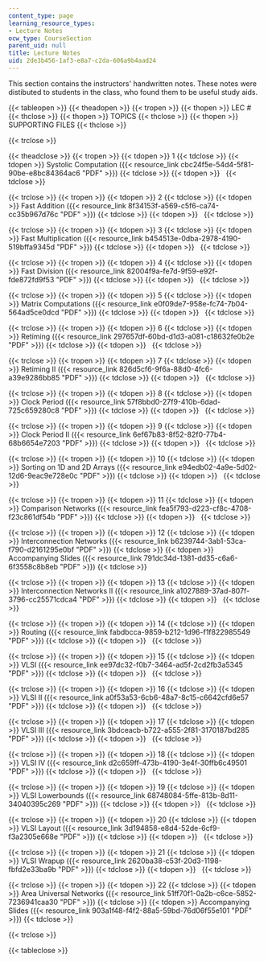 ```yaml
---
content_type: page
learning_resource_types:
- Lecture Notes
ocw_type: CourseSection
parent_uid: null
title: Lecture Notes
uid: 2de3b456-1af3-e8a7-c2da-606a9b4aad24
---
```


This section contains the instructors' handwritten notes. These notes were distibuted to students in the class, who found them to be useful study aids.

{{< tableopen >}}
{{< theadopen >}}
{{< tropen >}}
{{< thopen >}}
LEC #
{{< thclose >}}
{{< thopen >}}
TOPICS
{{< thclose >}}
{{< thopen >}}
SUPPORTING FILES
{{< thclose >}}

{{< trclose >}}

{{< theadclose >}}
{{< tropen >}}
{{< tdopen >}}
1
{{< tdclose >}}
{{< tdopen >}}
Systolic Computation ({{< resource_link cbc24f5e-54d4-5f81-90be-e8bc84364ac6 "PDF" >}})
{{< tdclose >}}
{{< tdopen >}}
 
{{< tdclose >}}

{{< trclose >}}
{{< tropen >}}
{{< tdopen >}}
2
{{< tdclose >}}
{{< tdopen >}}
Fast Addition ({{< resource_link 8f34153f-a569-c5f6-ca74-cc35b967d76c "PDF" >}})
{{< tdclose >}}
{{< tdopen >}}
 
{{< tdclose >}}

{{< trclose >}}
{{< tropen >}}
{{< tdopen >}}
3
{{< tdclose >}}
{{< tdopen >}}
Fast Multiplication ({{< resource_link b454513e-0dba-2978-4190-519bffa9345d "PDF" >}})
{{< tdclose >}}
{{< tdopen >}}
 
{{< tdclose >}}

{{< trclose >}}
{{< tropen >}}
{{< tdopen >}}
4
{{< tdclose >}}
{{< tdopen >}}
Fast Division ({{< resource_link 82004f9a-fe7d-9f59-e92f-fde872fd9f53 "PDF" >}})
{{< tdclose >}}
{{< tdopen >}}
 
{{< tdclose >}}

{{< trclose >}}
{{< tropen >}}
{{< tdopen >}}
5
{{< tdclose >}}
{{< tdopen >}}
Matrix Computations ({{< resource_link e0f09de7-958e-fc74-7b04-564ad5ce0dcd "PDF" >}})
{{< tdclose >}}
{{< tdopen >}}
 
{{< tdclose >}}

{{< trclose >}}
{{< tropen >}}
{{< tdopen >}}
6
{{< tdclose >}}
{{< tdopen >}}
Retiming ({{< resource_link 297657df-60bd-d1d3-a081-c18632fe0b2e "PDF" >}})
{{< tdclose >}}
{{< tdopen >}}
 
{{< tdclose >}}

{{< trclose >}}
{{< tropen >}}
{{< tdopen >}}
7
{{< tdclose >}}
{{< tdopen >}}
Retiming II ({{< resource_link 826d5cf6-9f6a-88d0-4fc6-a39e9286bb85 "PDF" >}})
{{< tdclose >}}
{{< tdopen >}}
 
{{< tdclose >}}

{{< trclose >}}
{{< tropen >}}
{{< tdopen >}}
8
{{< tdclose >}}
{{< tdopen >}}
Clock Period ({{< resource_link 57f8bbd0-27f9-410b-6dad-725c659280c8 "PDF" >}})
{{< tdclose >}}
{{< tdopen >}}
 
{{< tdclose >}}

{{< trclose >}}
{{< tropen >}}
{{< tdopen >}}
9
{{< tdclose >}}
{{< tdopen >}}
Clock Period II ({{< resource_link 6ef67b83-8f52-82f0-77b4-68b6654e7203 "PDF" >}})
{{< tdclose >}}
{{< tdopen >}}
 
{{< tdclose >}}

{{< trclose >}}
{{< tropen >}}
{{< tdopen >}}
10
{{< tdclose >}}
{{< tdopen >}}
Sorting on 1D and 2D Arrays ({{< resource_link e94edb02-4a9e-5d02-12d6-9eac9e728e0c "PDF" >}})
{{< tdclose >}}
{{< tdopen >}}
 
{{< tdclose >}}

{{< trclose >}}
{{< tropen >}}
{{< tdopen >}}
11
{{< tdclose >}}
{{< tdopen >}}
Comparison Networks ({{< resource_link fea5f793-d223-cf8c-4708-f23c861df54b "PDF" >}})
{{< tdclose >}}
{{< tdopen >}}
 
{{< tdclose >}}

{{< trclose >}}
{{< tropen >}}
{{< tdopen >}}
12
{{< tdclose >}}
{{< tdopen >}}
Interconnection Networks ({{< resource_link b6239744-3ab1-53ca-f790-d2161295e0bf "PDF" >}})
{{< tdclose >}}
{{< tdopen >}}
Accompanying Slides ({{< resource_link 791dc34d-1381-dd35-c6a6-6f3558c8b8eb "PDF" >}})
{{< tdclose >}}

{{< trclose >}}
{{< tropen >}}
{{< tdopen >}}
13
{{< tdclose >}}
{{< tdopen >}}
Interconnection Networks II ({{< resource_link a1027889-37ad-807f-3796-cc25571cdca4 "PDF" >}})
{{< tdclose >}}
{{< tdopen >}}
 
{{< tdclose >}}

{{< trclose >}}
{{< tropen >}}
{{< tdopen >}}
14
{{< tdclose >}}
{{< tdopen >}}
Routing ({{< resource_link fabdbcca-9859-b212-1d96-f1f822985549 "PDF" >}})
{{< tdclose >}}
{{< tdopen >}}
 
{{< tdclose >}}

{{< trclose >}}
{{< tropen >}}
{{< tdopen >}}
15
{{< tdclose >}}
{{< tdopen >}}
VLSI ({{< resource_link ee97dc32-f0b7-3464-ad5f-2cd2fb3a5345 "PDF" >}})
{{< tdclose >}}
{{< tdopen >}}
 
{{< tdclose >}}

{{< trclose >}}
{{< tropen >}}
{{< tdopen >}}
16
{{< tdclose >}}
{{< tdopen >}}
VLSI II ({{< resource_link a0f53a53-6cb6-48a7-8c15-c6642cfd6e57 "PDF" >}})
{{< tdclose >}}
{{< tdopen >}}
 
{{< tdclose >}}

{{< trclose >}}
{{< tropen >}}
{{< tdopen >}}
17
{{< tdclose >}}
{{< tdopen >}}
VLSI III ({{< resource_link 3bdceacb-b722-a555-2f81-3170187bd285 "PDF" >}})
{{< tdclose >}}
{{< tdopen >}}
 
{{< tdclose >}}

{{< trclose >}}
{{< tropen >}}
{{< tdopen >}}
18
{{< tdclose >}}
{{< tdopen >}}
VLSI IV ({{< resource_link d2c659ff-473b-4190-3e4f-30ffb6c49501 "PDF" >}})
{{< tdclose >}}
{{< tdopen >}}
 
{{< tdclose >}}

{{< trclose >}}
{{< tropen >}}
{{< tdopen >}}
19
{{< tdclose >}}
{{< tdopen >}}
VLSI Lowerbounds ({{< resource_link 68748084-5ffe-813b-8d11-34040395c269 "PDF" >}})
{{< tdclose >}}
{{< tdopen >}}
 
{{< tdclose >}}

{{< trclose >}}
{{< tropen >}}
{{< tdopen >}}
20
{{< tdclose >}}
{{< tdopen >}}
VLSI Layout ({{< resource_link 3d194858-e8d4-52de-6cf9-f3a2305e668e "PDF" >}})
{{< tdclose >}}
{{< tdopen >}}
 
{{< tdclose >}}

{{< trclose >}}
{{< tropen >}}
{{< tdopen >}}
21
{{< tdclose >}}
{{< tdopen >}}
VLSI Wrapup ({{< resource_link 2620ba38-c53f-20d3-1198-fbfd2e33ba9b "PDF" >}})
{{< tdclose >}}
{{< tdopen >}}
 
{{< tdclose >}}

{{< trclose >}}
{{< tropen >}}
{{< tdopen >}}
22
{{< tdclose >}}
{{< tdopen >}}
Area Universal Networks ({{< resource_link 51ff70f1-0a2b-c6ce-5852-7236941caa30 "PDF" >}})
{{< tdclose >}}
{{< tdopen >}}
Accompanying Slides ({{< resource_link 903a1f48-f4f2-88a5-59bd-76d06f55e101 "PDF" >}})
{{< tdclose >}}

{{< trclose >}}

{{< tableclose >}}